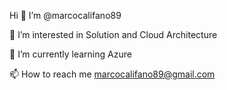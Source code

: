 Hi 👋 I’m @marcocalifano89

👀 I’m interested in Solution and Cloud Architecture

🌱 I’m currently learning Azure 

📫 How to reach me marcocalifano89@gmail.com
